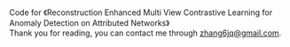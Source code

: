 Code for 《Reconstruction Enhanced Multi View Contrastive Learning for Anomaly Detection on Attributed Networks》 <br>
Thank you for reading, you can contact me through zhang6jq@gmail.com. 
